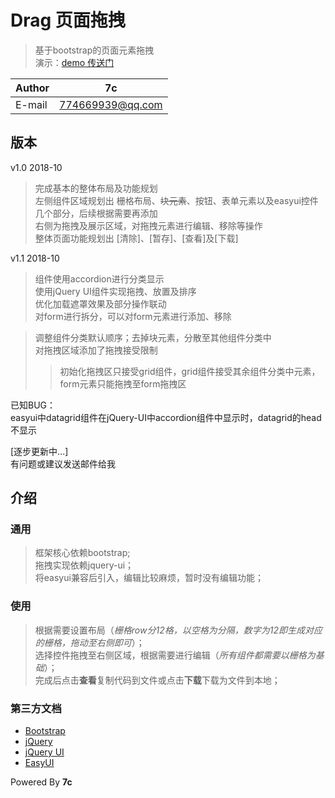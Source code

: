 

# Drag 页面拖拽
>基于bootstrap的页面元素拖拽  
演示：[demo 传送门](https://7cming.github.io/drag/build/drag.html)  

|Author|7c|
|----------|-----------------
|E-mail    |774669939@qq.com

## 版本
v1.0 2018-10
> 完成基本的整体布局及功能规划  
左侧组件区域规划出 栅格布局、~~块元素~~、按钮、表单元素以及easyui控件几个部分，后续根据需要再添加  
右侧为拖拽及展示区域，对拖拽元素进行编辑、移除等操作  
整体页面功能规划出 [清除]、[暂存]、[查看]及[下载]  

v1.1 2018-10
> 组件使用accordion进行分类显示  
使用jQuery UI组件实现拖拽、放置及排序  
优化加载遮罩效果及部分操作联动  
对form进行拆分，可以对form元素进行添加、移除  

>调整组件分类默认顺序；去掉块元素，分散至其他组件分类中  
对拖拽区域添加了拖拽接受限制  
>>初始化拖拽区只接受grid组件，grid组件接受其余组件分类中元素，form元素只能拖拽至form拖拽区  


已知BUG：  
easyui中datagrid组件在jQuery-UI中accordion组件中显示时，datagrid的head不显示  

[逐步更新中...]  
有问题或建议发送邮件给我   

## 介绍

### 通用
>框架核心依赖bootstrap;  
拖拽实现依赖jquery-ui；  
将easyui兼容后引入，编辑比较麻烦，暂时没有编辑功能；  

### 使用
>根据需要设置布局（*栅格row分12格，以空格为分隔，数字为12即生成对应的栅格，拖动至右侧即可*）；  
选择控件拖拽至右侧区域，根据需要进行编辑（*所有组件都需要以栅格为基础*）；  
完成后点击**查看**复制代码到文件或点击**下载**下载为文件到本地；  

### 第三方文档
- [Bootstrap](http://www.bootcss.com/)  
- [jQuery](https://www.jquery123.com/)  
- [jQuery UI](http://www.css88.com/jquery-ui-api/)  
- [EasyUI](http://www.jeasyui.net/tutorial/)  
  
  
Powered By **7c**  
